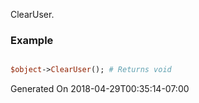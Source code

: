 ClearUser.
### Example

```perl

$object->ClearUser(); # Returns void
```


Generated On 2018-04-29T00:35:14-07:00